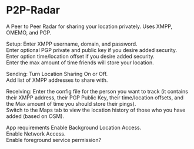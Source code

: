 # P2P-Radar
A Peer to Peer Radar for sharing your location privately.  Uses XMPP, OMEMO, and PGP.  

Setup:
Enter XMPP username, domain, and password.  
Enter optional PGP private and public key if you desire added security.  
Enter option time/location offset if you desire added security.  
Enter the max amount of time friends will store your location.  

Sending:
Turn Location Sharing On or Off.  
Add list of XMPP addresses to share with.  

Receiving:
Enter the config file for the person you want to track (it contains their XMPP address, their PGP Public Key, their time/location offsets, and the Max amount of time you should store their pings).  
Switch to the Maps tab to view the location history of those who you have added (based on OSM).  

App requirements
Enable Background Location Access.  
Enable Network Access.  
Enable foreground service permission?
